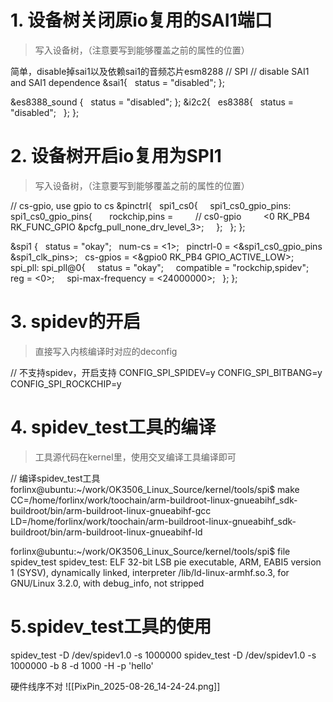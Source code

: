 # 1. 设备树关闭原io复用的SAI1端口

> 写入设备树，（注意要写到能够覆盖之前的属性的位置）

简单，disable掉sai1以及依赖sai1的音频芯片esm8288
// SPI
// disable SAI1 and SAI1 dependence
&sai1{
  status = "disabled";
};

&es8388_sound {
  status = "disabled";
};
&i2c2{
  es8388{
  status = "disabled";
  };
};
# 2. 设备树开启io复用为SPI1
  
> 写入设备树，（注意要写到能够覆盖之前的属性的位置）

// cs-gpio, use gpio to cs
&pinctrl{
  spi1_cs0{
    spi1_cs0_gpio_pins: spi1_cs0_gpio_pins{
      rockchip,pins =
        // cs0-gpio
        <0 RK_PB4 RK_FUNC_GPIO &pcfg_pull_none_drv_level_3>;
    };
  };
};

&spi1 {
  status = "okay";
  num-cs = <1>;
  pinctrl-0 = <&spi1_cs0_gpio_pins &spi1_clk_pins>;
  cs-gpios = <&gpio0 RK_PB4 GPIO_ACTIVE_LOW>;
  spi_pll: spi_pll@0{
    status = "okay";
    compatible = "rockchip,spidev";
    reg = <0>;
    spi-max-frequency = <24000000>;
  };
};

# 3. spidev的开启

> 直接写入内核编译时对应的deconfig


// 不支持spidev，开启支持
CONFIG_SPI_SPIDEV=y
CONFIG_SPI_BITBANG=y
CONFIG_SPI_ROCKCHIP=y
# 4. spidev_test工具的编译

> 工具源代码在kernel里，使用交叉编译工具编译即可

// 编译spidev_test工具
forlinx@ubuntu:~/work/OK3506_Linux_Source/kernel/tools/spi$ make 
CC=/home/forlinx/work/toochain/arm-buildroot-linux-gnueabihf_sdk-buildroot/bin/arm-buildroot-linux-gnueabihf-gcc 
LD=/home/forlinx/work/toochain/arm-buildroot-linux-gnueabihf_sdk-buildroot/bin/arm-buildroot-linux-gnueabihf-ld

forlinx@ubuntu:~/work/OK3506_Linux_Source/kernel/tools/spi$ file spidev_test
spidev_test: ELF 32-bit LSB pie executable, ARM, EABI5 version 1 (SYSV), dynamically linked, interpreter /lib/ld-linux-armhf.so.3, for GNU/Linux 3.2.0, with debug_info, not stripped
# 5.spidev_test工具的使用



spidev_test -D /dev/spidev1.0 -s 1000000
spidev_test -D /dev/spidev1.0 -s 1000000 -b 8 -d 1000 -H -p 'hello'

硬件线序不对
![[PixPin_2025-08-26_14-24-24.png]]